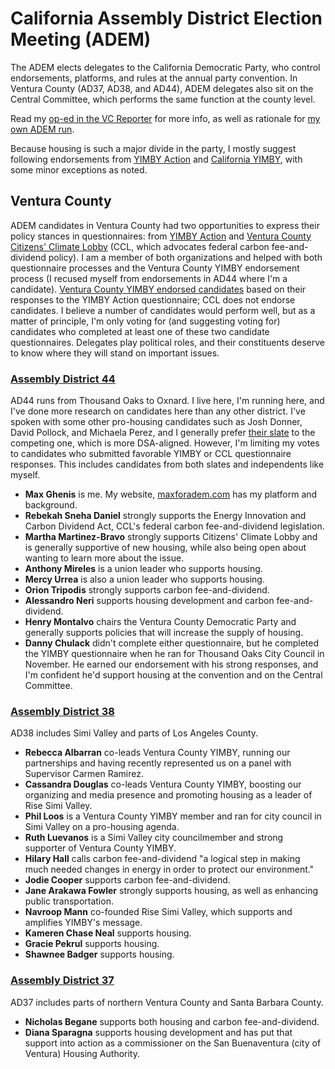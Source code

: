 # California Assembly District Election Meeting (ADEM)

The ADEM elects delegates to the California Democratic Party, who control endorsements, platforms, and rules at the annual party convention.
In Ventura County (AD37, AD38, and AD44), ADEM delegates also sit on the Central Committee, which performs the same function at the county level.

Read my [op-ed in the VC Reporter](https://vcreporter.com/2021/01/power-to-speak-the-most-important-election-youve-never-heard-of-is-happening-right-now/) for more info,
as well as rationale for [my own ADEM run](http://maxforadem.com).

Because housing is such a major divide in the party, I mostly suggest following endorsements from
[YIMBY Action](https://yimbyaction.org/endorsements/adem) and
[California YIMBY](https://cayimby.org/adems-2021/), with some minor exceptions as noted.

## Ventura County

ADEM candidates in Ventura County had two opportunities to express their policy stances in questionnaires:
from [YIMBY Action](https://datastudio.google.com/u/0/reporting/5f160a63-5ad5-4213-aa0c-62690d763eba) and
[Ventura County Citizens' Climate Lobby](https://datastudio.google.com/u/0/reporting/4f98a4d1-1f01-4c96-a189-4b9f64d1f8b3/page/1knwB) (CCL, which advocates federal carbon fee-and-dividend policy).
I am a member of both organizations and helped with both questionnaire processes and the Ventura County YIMBY
endorsement process (I recused myself from endorsements in AD44 where I'm a candidate).
[Ventura County YIMBY endorsed candidates](http://vcyimby.org/endorsements) based on their responses to the YIMBY Action questionnaire;
CCL does not endorse candidates.
I believe a number of candidates would perform well, but as a matter of principle, I'm only voting for (and suggesting voting for) candidates who completed at least one of these two candidate questionnaires.
Delegates play political roles, and their constituents deserve to know where they will stand on important issues.

### [Assembly District 44](https://adem.cadem.org/assembly-districts/ad-44/)

AD44 runs from Thousand Oaks to Oxnard. I live here, I'm running here, and I've done more research on candidates here than any other district.
I've spoken with some other pro-housing candidates such as Josh Donner, David Pollock, and Michaela Perez, 
and I generally prefer [their slate](https://linktr.ee/electprogressivelaborad44) to the competing one, which is more DSA-aligned.
However, I'm limiting my votes to candidates who submitted favorable YIMBY or CCL questionnaire responses.
This includes candidates from both slates and independents like myself.

* **Max Ghenis** is me. My website, [maxforadem.com](http://maxforadem.com) has my platform and background.
* **Rebekah Sneha Daniel** strongly supports the Energy Innovation and Carbon Dividend Act, CCL's federal carbon fee-and-dividend legislation.
* **Martha Martinez-Bravo** strongly supports Citizens' Climate Lobby and is generally supportive of new housing, while also being open about wanting to learn more about the issue.
* **Anthony Mireles** is a union leader who supports housing.
* **Mercy Urrea** is also a union leader who supports housing.
* **Orion Tripodis** strongly supports carbon fee-and-dividend.
* **Alessandro Neri** supports housing development and carbon fee-and-dividend.
* **Henry Montalvo** chairs the Ventura County Democratic Party and generally supports policies that will increase the supply of housing.
* **Danny Chulack** didn't complete either questionnaire, but he completed the YIMBY questionnaire when he ran for Thousand Oaks City Council in November. He earned our endorsement with his strong responses, and I'm confident he'd support housing at the convention and on the Central Committee.


### [Assembly District 38](https://adem.cadem.org/assembly-districts/ad-38/)

AD38 includes Simi Valley and parts of Los Angeles County.

* **Rebecca Albarran** co-leads Ventura County YIMBY, running our partnerships and having recently represented us on a panel with Supervisor Carmen Ramirez.
* **Cassandra Douglas** co-leads Ventura County YIMBY, boosting our organizing and media presence and promoting housing as a leader of Rise Simi Valley.
* **Phil Loos** is a Ventura County YIMBY member and ran for city council in Simi Valley on a pro-housing agenda.
* **Ruth Luevanos** is a Simi Valley city councilmember and strong supporter of Ventura County YIMBY.
* **Hilary Hall** calls carbon fee-and-dividend "a logical step in making much needed changes in energy in order to protect our environment."
* **Jodie Cooper** supports carbon fee-and-dividend.
* **Jane Arakawa Fowler** strongly supports housing, as well as enhancing public transportation.
* **Navroop Mann** co-founded Rise Simi Valley, which supports and amplifies YIMBY's message.
* **Kameren Chase Neal** supports housing.
* **Gracie Pekrul** supports housing.
* **Shawnee Badger** supports housing.

### [Assembly District 37](https://adem.cadem.org/assembly-districts/ad-37-2/)

AD37 includes parts of northern Ventura County and Santa Barbara County.

* **Nicholas Begane** supports both housing and carbon fee-and-dividend.
* **Diana Sparagna** supports housing development and has put that support into action as a commissioner on the San Buenaventura (city of Ventura) Housing Authority.

